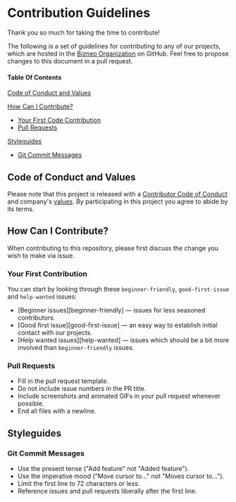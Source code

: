# Contribution Guidelines

Thank you so much for taking the time to contribute!

The following is a set of guidelines for contributing to any of our projects, which are hosted in the [Bizneo Organization](https://github.com/bizneo) on GitHub. Feel free to propose changes to this document in a pull request.

#### Table Of Contents

[Code of Conduct and Values](#code-of-conduct-and-values)

[How Can I Contribute?](#how-can-i-contribute)
  * [Your First Code Contribution](#your-first-code-contribution)
  * [Pull Requests](#pull-requests)

[Styleguides](#styleguides)
  * [Git Commit Messages](#git-commit-messages)

## Code of Conduct and Values

Please note that this project is released with a [Contributor Code of Conduct](../CODE_OF_CONDUCT.md)
and company's [values](../VALUES.md). By participating in this project you agree to abide by its terms.

## How Can I Contribute?

When contributing to this repository, please first discuss the change you wish
to make via issue.

### Your First Contribution

You can start by looking through these `beginner-friendly`, `good-first-issue` and `help-wanted` issues:

* [Beginner issues][beginner-friendly] — issues for less seasoned contributors.
* [Good first issue][good-first-issue] — an easy way to establish initial contact with our projects.
* [Help wanted issues][help-wanted] — issues which should be a bit more involved than `beginner-friendly` issues.

### Pull Requests

* Fill in the pull request template.
* Do not include issue numbers in the PR title.
* Include screenshots and animated GIFs in your pull request whenever possible.
* End all files with a newline.

## Styleguides

### Git Commit Messages

* Use the present tense ("Add feature" not "Added feature").
* Use the imperative mood ("Move cursor to..." not "Moves cursor to...").
* Limit the first line to 72 characters or less.
* Reference issues and pull requests liberally after the first line.